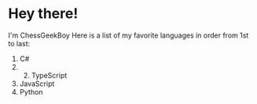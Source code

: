 # Hey there!
I'm ChessGeekBoy
Here is a list of my favorite languages in order from 1st to last:
1. C#
2. 2. TypeScript
3. JavaScript
4. Python

